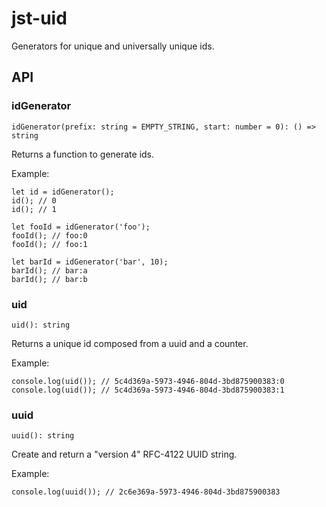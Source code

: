 # jst-uid

Generators for unique and universally unique ids.

## API

### idGenerator
```
idGenerator(prefix: string = EMPTY_STRING, start: number = 0): () => string
```
Returns a function to generate ids.

Example:
```
let id = idGenerator();
id(); // 0
id(); // 1

let fooId = idGenerator('foo');
fooId(); // foo:0
fooId(); // foo:1

let barId = idGenerator('bar', 10);
barId(); // bar:a
barId(); // bar:b
```

### uid
```
uid(): string
```
Returns a unique id composed from a uuid and a counter.

Example:
```
console.log(uid()); // 5c4d369a-5973-4946-804d-3bd875900383:0
console.log(uid()); // 5c4d369a-5973-4946-804d-3bd875900383:1
```

### uuid
```
uuid(): string
```
Create and return a "version 4" RFC-4122 UUID string.

Example:
```
console.log(uuid()); // 2c6e369a-5973-4946-804d-3bd875900383
```
